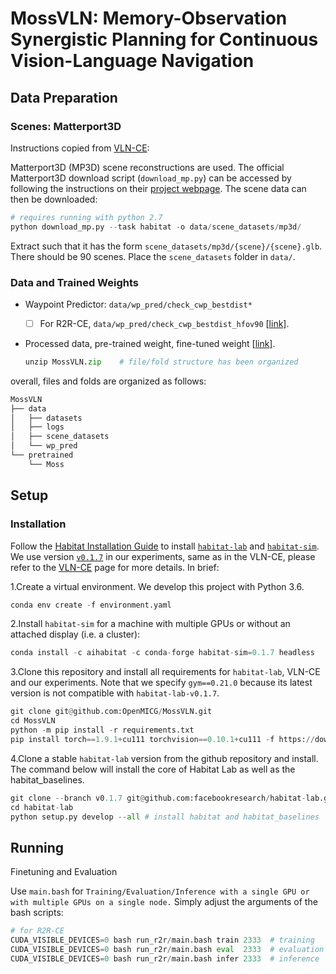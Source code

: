 # MossVLN: Memory-Observation Synergistic Planning for Continuous Vision-Language Navigation

## Data Preparation

### Scenes: Matterport3D

Instructions copied from [VLN-CE](https://github.com/jacobkrantz/VLN-CE):

Matterport3D (MP3D) scene reconstructions are used. The official Matterport3D download script (`download_mp.py`) can be accessed by following the instructions on their [project webpage](https://niessner.github.io/Matterport/). The scene data can then be downloaded:

```Python
# requires running with python 2.7
python download_mp.py --task habitat -o data/scene_datasets/mp3d/
```

Extract such that it has the form `scene_datasets/mp3d/{scene}/{scene}.glb`. There should be 90 scenes. Place the `scene_datasets` folder in `data/`.

### Data and Trained Weights

- Waypoint Predictor: `data/wp_pred/check_cwp_bestdist*`
  - [ ]  For R2R-CE, `data/wp_pred/check_cwp_bestdist_hfov90` [[link\]](https://drive.google.com/file/d/1goXbgLP2om9LsEQZ5XvB0UpGK4A5SGJC/view?usp=sharing).

- Processed data, pre-trained weight, fine-tuned weight [[link\]](https://drive.google.com/drive/u/1/folders/10sn5kMX7OH5A3phU7dDHp4ONDVODhiVK).

  ```Python
  unzip MossVLN.zip    # file/fold structure has been organized
  ```

overall, files and folds are organized as follows:

```Python
MossVLN
├── data
│   ├── datasets
│   ├── logs
│   ├── scene_datasets
│   └── wp_pred
└── pretrained
    └── Moss
```

## Setup

### Installation

Follow the [Habitat Installation Guide](https://github.com/facebookresearch/habitat-lab#installation) to install [`habitat-lab`](https://github.com/facebookresearch/habitat-lab) and [`habitat-sim`](https://github.com/facebookresearch/habitat-sim). We use version [`v0.1.7`](https://github.com/facebookresearch/habitat-lab/releases/tag/v0.1.7) in our experiments, same as in the VLN-CE, please refer to the [VLN-CE](https://github.com/jacobkrantz/VLN-CE) page for more details. In brief:

1.Create a virtual environment. We develop this project with Python 3.6.

```Python
conda env create -f environment.yaml
```

2.Install `habitat-sim` for a machine with multiple GPUs or without an attached display (i.e. a cluster):

```python
conda install -c aihabitat -c conda-forge habitat-sim=0.1.7 headless
```

3.Clone this repository and install all requirements for `habitat-lab`, VLN-CE and our experiments. Note that we specify `gym==0.21.0` because its latest version is not compatible with `habitat-lab-v0.1.7`.

```Python
git clone git@github.com:OpenMICG/MossVLN.git
cd MossVLN
python -m pip install -r requirements.txt
pip install torch==1.9.1+cu111 torchvision==0.10.1+cu111 -f https://download.pytorch.org/whl/torch_stable.html
```

4.Clone a stable `habitat-lab` version from the github repository and install. The command below will install the core of Habitat Lab as well as the habitat_baselines.

```Python
git clone --branch v0.1.7 git@github.com:facebookresearch/habitat-lab.git
cd habitat-lab
python setup.py develop --all # install habitat and habitat_baselines
```

## Running

Finetuning and Evaluation

Use `main.bash` for `Training/Evaluation/Inference with a single GPU or with multiple GPUs on a single node.` Simply adjust the arguments of the bash scripts:

```Python
# for R2R-CE
CUDA_VISIBLE_DEVICES=0 bash run_r2r/main.bash train 2333  # training
CUDA_VISIBLE_DEVICES=0 bash run_r2r/main.bash eval  2333  # evaluation
CUDA_VISIBLE_DEVICES=0 bash run_r2r/main.bash infer 2333  # inference
```

